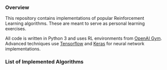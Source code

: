 ### Overview

This repository contains implementations of popular Reinforcement Learning algorithms. These are meant to serve as personal learning exercises.

All code is written in Python 3 and uses RL environments from [OpenAI Gym](https://gym.openai.com/). Advanced techniques use [Tensorflow](https://www.tensorflow.org/) and [Keras](https://keras.io/) for neural network implementations.


### List of Implemented Algorithms
